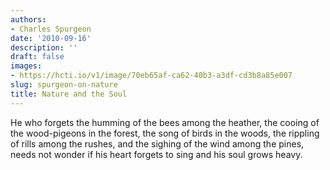```yaml
---
authors:
- Charles Spurgeon
date: '2010-09-16'
description: ''
draft: false
images:
- https://hcti.io/v1/image/70eb65af-ca62-40b3-a3df-cd3b8a85e007
slug: spurgeon-on-nature
title: Nature and the Soul
---
```


He who forgets the humming of the bees among the heather, the cooing of the wood-pigeons in the forest, the song of birds in the woods, the rippling of rills among the rushes, and the sighing of the wind among the pines, needs not wonder if his heart forgets to sing and his soul grows heavy.